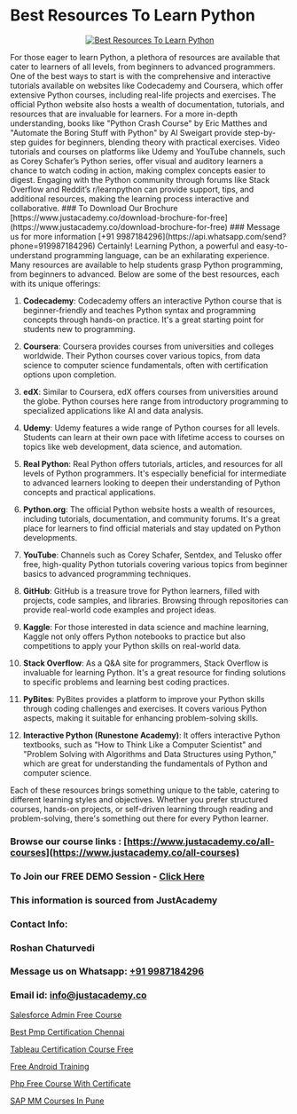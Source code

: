 # Best Resources To Learn Python

<p align="center">
  <a href="https://justacademy.co/course-detail/python-training">
    <img src="https://justacademy.co/storage2/course_image/1709713400_course_image.webp" alt="Best Resources To Learn Python">
  </a>
</p>
For those eager to learn Python, a plethora of resources are available that cater to learners of all levels, from beginners to advanced programmers. One of the best ways to start is with the comprehensive and interactive tutorials available on websites like Codecademy and Coursera, which offer extensive Python courses, including real-life projects and exercises. The official Python website also hosts a wealth of documentation, tutorials, and resources that are invaluable for learners. For a more in-depth understanding, books like "Python Crash Course" by Eric Matthes and "Automate the Boring Stuff with Python" by Al Sweigart provide step-by-step guides for beginners, blending theory with practical exercises. Video tutorials and courses on platforms like Udemy and YouTube channels, such as Corey Schafer’s Python series, offer visual and auditory learners a chance to watch coding in action, making complex concepts easier to digest. Engaging with the Python community through forums like Stack Overflow and Reddit’s r/learnpython can provide support, tips, and additional resources, making the learning process interactive and collaborative.
### To Download Our Brochure [https://www.justacademy.co/download-brochure-for-free](https://www.justacademy.co/download-brochure-for-free)
### Message us for more information [+91 9987184296](https://api.whatsapp.com/send?phone=919987184296)
Certainly! Learning Python, a powerful and easy-to-understand programming language, can be an exhilarating experience. Many resources are available to help students grasp Python programming, from beginners to advanced. Below are some of the best resources, each with its unique offerings:

1) **Codecademy**: Codecademy offers an interactive Python course that is beginner-friendly and teaches Python syntax and programming concepts through hands-on practice. It's a great starting point for students new to programming.

2) **Coursera**: Coursera provides courses from universities and colleges worldwide. Their Python courses cover various topics, from data science to computer science fundamentals, often with certification options upon completion.

3) **edX**: Similar to Coursera, edX offers courses from universities around the globe. Python courses here range from introductory programming to specialized applications like AI and data analysis.

4) **Udemy**: Udemy features a wide range of Python courses for all levels. Students can learn at their own pace with lifetime access to courses on topics like web development, data science, and automation.

5) **Real Python**: Real Python offers tutorials, articles, and resources for all levels of Python programmers. It's especially beneficial for intermediate to advanced learners looking to deepen their understanding of Python concepts and practical applications.

6) **Python.org**: The official Python website hosts a wealth of resources, including tutorials, documentation, and community forums. It's a great place for learners to find official materials and stay updated on Python developments.

7) **YouTube**: Channels such as Corey Schafer, Sentdex, and Telusko offer free, high-quality Python tutorials covering various topics from beginner basics to advanced programming techniques.

8) **GitHub**: GitHub is a treasure trove for Python learners, filled with projects, code samples, and libraries. Browsing through repositories can provide real-world code examples and project ideas.

9) **Kaggle**: For those interested in data science and machine learning, Kaggle not only offers Python notebooks to practice but also competitions to apply your Python skills on real-world data.

10) **Stack Overflow**: As a Q&A site for programmers, Stack Overflow is invaluable for learning Python. It's a great resource for finding solutions to specific problems and learning best coding practices.

11) **PyBites**: PyBites provides a platform to improve your Python skills through coding challenges and exercises. It covers various Python aspects, making it suitable for enhancing problem-solving skills.

12) **Interactive Python (Runestone Academy)**: It offers interactive Python textbooks, such as "How to Think Like a Computer Scientist" and "Problem Solving with Algorithms and Data Structures using Python," which are great for understanding the fundamentals of Python and computer science.

Each of these resources brings something unique to the table, catering to different learning styles and objectives. Whether you prefer structured courses, hands-on projects, or self-driven learning through reading and problem-solving, there's something out there for every Python learner.

### Browse our course links : [https://www.justacademy.co/all-courses](https://www.justacademy.co/all-courses) 
### To Join our FREE DEMO Session - [Click Here](https://www.justacademy.co/register-for-course-demo)


### This information is sourced from JustAcademy
### Contact Info:
### Roshan Chaturvedi
### Message us on Whatsapp: [+91 9987184296](https://api.whatsapp.com/send?phone=919987184296)
### Email id: [info@justacademy.co](mailto:info@justacademy.co)
                
[Salesforce Admin Free Course](https://www.linkedin.com/pulse/salesforce-admin-free-course-justacademy-beangaluru-fkm6c?trackingId=YqcyaaHwf%2F%2BYZOHD8pxo8Q%3D%3D&lipi=urn%3Ali%3Apage%3Ad_flagship3_company_admin%3Bhb2UV31rSJSFfTYND6hNBw%3D%3D)

[Best Pmp Certification Chennai](https://www.linkedin.com/pulse/best-pmp-certification-chennai-justacademy-beangaluru-orrzc?trackingId=L8A%2FK0IJlSBtZUsFsaF7Bw%3D%3D&lipi=urn%3Ali%3Apage%3Ad_flagship3_company_admin%3Bx8y7hAo2S%2Fe2HLe3couk6g%3D%3D)

[Tableau Certification Course Free](https://medium.com/@akanshapatil/tableau-certification-course-free-5157425b7330)

[Free Android Training](https://medium.com/@namusn/free-android-training-4609aecde120)

[Php Free Course With Certificate](https://justacademyin.github.io/justacademy/php-free-course-with-certificate)

[SAP MM Courses In Pune](https://justacademyin.github.io/Articles/SAP-MM-Courses-In-Pune)

